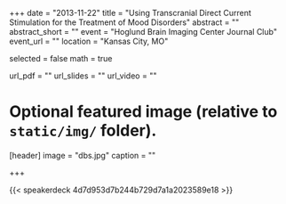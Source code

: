 +++
date = "2013-11-22"
title = "Using Transcranial Direct Current Stimulation for the Treatment of Mood Disorders"
abstract = ""
abstract_short = ""
event = "Hoglund Brain Imaging Center Journal Club"
event_url = ""
location = "Kansas City, MO"

selected = false
math = true

url_pdf = ""
url_slides = ""
url_video = ""

# Optional featured image (relative to `static/img/` folder).
[header]
image = "dbs.jpg"
caption = ""

+++

{{< speakerdeck 4d7d953d7b244b729d7a1a2023589e18 >}}